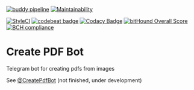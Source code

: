 [![buddy pipeline](https://app.buddy.works/rhymmor/create-pdf-bot/pipelines/pipeline/71253/badge.svg?token=982d2a1fdff31ad3d2eb7b07146f54028c73292ed9ca743418e38599f6afdc07 "buddy pipeline")](https://app.buddy.works/rhymmor/create-pdf-bot/pipelines/pipeline/71253)
[![Maintainability](https://api.codeclimate.com/v1/badges/3c6d4995f19ec900fb0f/maintainability)](https://codeclimate.com/github/Rhymmor/create-pdf-bot/maintainability)

[![StyleCI](https://styleci.io/repos/118469009/shield?branch=master)](https://styleci.io/repos/118469009)
[![codebeat badge](https://codebeat.co/badges/3e46d110-0331-40b8-a7c8-fa0581e2d431)](https://codebeat.co/projects/github-com-rhymmor-create-pdf-bot-master)
[![Codacy Badge](https://api.codacy.com/project/badge/Grade/2270f3fd82c0438e849fc34a67f96799)](https://www.codacy.com/app/anatoly.belonog/create-pdf-bot?utm_source=github.com&amp;utm_medium=referral&amp;utm_content=Rhymmor/create-pdf-bot&amp;utm_campaign=Badge_Grade)
[![bitHound Overall Score](https://www.bithound.io/github/Rhymmor/create-pdf-bot/badges/score.svg)](https://www.bithound.io/github/Rhymmor/create-pdf-bot)
[![BCH compliance](https://bettercodehub.com/edge/badge/Rhymmor/create-pdf-bot?branch=master)](https://bettercodehub.com/)

# Create PDF Bot
Telegram bot for creating pdfs from images

See [@CreatePdfBot](http://telegram.me/createPdfBot) (not finished, under development)


